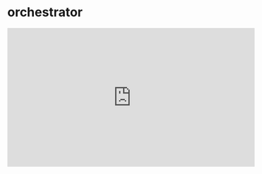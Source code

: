 # orchestrator

<iframe width="560" height="315" src="https://www.youtube.com/embed/tzHkcPne32I" title="YouTube video player" frameborder="0" allow="accelerometer; autoplay; clipboard-write; encrypted-media; gyroscope; picture-in-picture" allowfullscreen></iframe>
